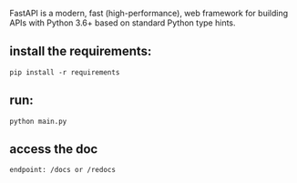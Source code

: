 FastAPI is a modern, fast (high-performance), web framework for building APIs with Python 3.6+ based on standard Python type hints.

## install the requirements:

    pip install -r requirements


## run:
    
    python main.py

## access the doc
    
    endpoint: /docs or /redocs
